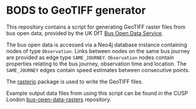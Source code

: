 # BODS to GeoTIFF generator

This repository contains a script for generating GeoTIFF raster files from bus open data, provided by the UK DfT [Bus Open Data Service](https://www.bus-data.dft.gov.uk/).

The bus open data is accessed via a Neo4j database instance containing nodes of type `Observation`. Links between nodes on the same bus journey are provided as edge type `SAME_JOURNEY`. `Observation` nodes contain properties relating to the bus journey, observation time and location. The `SAME_JOURNEY` edges contain speed estimates between consecutive points.

The [rasterio](https://rasterio.readthedocs.io/en/stable/#) package is used to write the GeoTIFF files.

Example output data files from using this script can be found in the CUSP London [bus-open-data-rasters](https://github.com/cusp-london/bus-open-data-rasters) repository.
